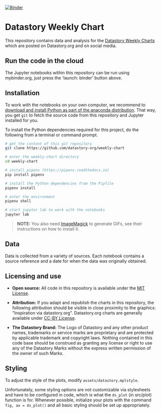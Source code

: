 [![Binder](https://mybinder.org/badge_logo.svg)](https://mybinder.org/v2/gh/datastory-org/weekly-chart/master?urlpath=%2Flab%2Ftree%2Fnotebooks)

# Datastory Weekly Chart
This repository contains data and analysis for the [Datastory Weekly Charts](https://datastory.org/sv/veckans-graf) which are posted on Datastory.org and on social media.

## Run the code in the cloud
The Jupyter notebooks within this repository can be run using mybinder.org, just
press the 'launch: binder' button above.

## Installation
To work with the notebooks on your own computer, we recommend to [download and
install Python as part of the anaconda
distribution](https://www.anaconda.com/distribution/). That way, you get `git`
to fetch the source code from this repository and Jupyter installed for you.

To install the Python dependencies required for this project, do the following
from a terminal or command prompt.

```sh
# get the content of this git repository
git clone https://github.com/datastory-org/weekly-chart

# enter the weekly-chart directory
cd weekly-chart

# install pipenv (https://pipenv.readthedocs.io)
pip install pipenv

# install the Python dependencies from the Pipfile
pipenv install

# enter the environment
pipenv shell

# start jupyter lab to work with the notebooks
jupyter lab
```

> **NOTE:** You also need [ImageMagick](https://imagemagick.org) to generate
> GIFs, see their instructions on how to install it.

## Data
Data is collected from a variety of sources. Each notebook contains a source reference and a date for when the data was originally obtained.

## Licensing and use

- **Open source:** All code in this repository is available under the [MIT License](https://github.com/datastory-org/weekly-chart/blob/master/LICENSE).

- **Attribution:** If you adapt and republish the charts in this repository, the following attribution should be visible in close proximity to the graphics: "Inspiration via datastory.org". Datastory.org charts are generally available under [CC-BY License](https://creativecommons.org/licenses/by-sa/3.0/).

- **The Datastory Brand:** The Logo of Datastory and any other product names, trademarks or service marks are proprietary and are protected by applicable trademark and copyright laws. Nothing contained in this code base should be construed as granting any license or right to use any of the Datastory Marks without the express written permission of the owner of such Marks.

## Styling
To adjust the style of the plots, modify `assets/datastory.mplstyle`.

Unfortunately, some styling options are not customizable via stylesheets and have to be configured in code, which is what the `ds_plot` (in src/plot) function is for. Whenever possible, initialize your plots with the command `fig, ax = ds_plot()` and all basic styling should be set up appropriately.

